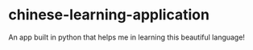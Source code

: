 # chinese-learning-application

An app built in python that helps me in learning this beautiful language!
